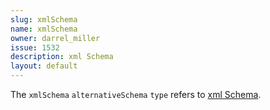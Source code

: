 ```yaml
---
slug: xmlSchema
name: xmlSchema
owner: darrel_miller
issue: 1532
description: xml Schema
layout: default
---
```


The `xmlSchema` `alternativeSchema` `type` refers to [xml Schema](https://www.w3.org/XML/Schema).
